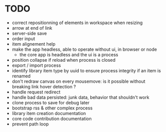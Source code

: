 # TODO

- correct repositionning of elements in workspace when resizing
- arrow at end of link
- server-side save
- order input
- item alignement help
- make the app headless, able to operate without ui, in browser or node
  - the core app is headless and the ui is a process
- position collapse if reload when process is closed
- export / import process
- identify library item type by uuid to ensure process integrity if an item is renamed
- don't redraw canvas on every mousemove: is it possible without breaking link hover detection ?
- handle request redirect
- handle bad data persisted: junk data, behavior that shouldn't work
- clone process to save for debug later
- bootstrap rss & other complex process
- library item creation documentation
- core code contribution documentation
- prevent path loop
